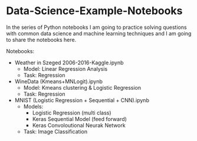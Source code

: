 # Data-Science-Example-Notebooks
In the series of Python notebooks I am going to practice solving questions with common data science and machine learning techniques and I am going to share the notebooks here.

Notebooks:
* Weather in Szeged 2006-2016-Kaggle.ipynb 
  * Model: Linear Regression Analysis
  * Task: Regression
* WineData (Kmeans+MNLogit).ipynb
  * Model: Kmeans clustering & Logistic Regression
  * Task: Regression
* MNIST (Logistic Regression + Sequential + CNN).ipynb
  * Models: 
    * Logistic Regression (multi class) 
    * Keras Sequential Model (feed forward)
    * Keras Convoloutional Neurak Network
  * Task: Image Classification 
